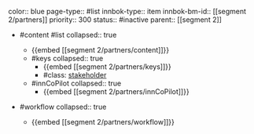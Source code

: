color:: blue
page-type:: #list
innbok-type:: item
innbok-bm-id:: [[segment 2/partners]]
priority:: 300
status:: #inactive
parent:: [[segment 2]]

- #content #list
  collapsed:: true
	- {{embed [[segment 2/partners/content]]}}
  - #keys
    collapsed:: true
	  - {{embed [[segment 2/partners/keys]]}}
	  - #class: [stakeholder](https://go.innbok.com/#/page/innBoK%2Fclass%2Fstakeholder)
  - #innCoPilot
    collapsed:: true
	  - {{embed [[segment 2/partners/innCoPilot]]}}

- #workflow
  collapsed:: true
	- {{embed [[segment 2/partners/workflow]]}}

